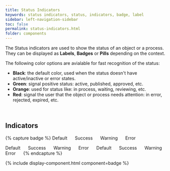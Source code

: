 ```yaml
---
title: Status Indicators
keywords: status indicators, status, indicators, badge, label
sidebar: left-navigation-sidebar
toc: false
permalink: status-indicators.html
folder: components
---
```


The Status indicators are used to show the status of an object or a process. They can be displayed as **Labels**, **Badges** or **Pills** depending on the context.

The following color options are avialable for fast recognition of the status:

* **Black**: the default color, used when the status doesn't have active/inactive or error states.
* **Green**: signal positive status: active, published, approved, etc.
* **Orange**: used for status like: in process, waiting, reviewing, etc.
* **Red**: signal the user that the object or process needs attention: in error, rejected, expired, etc.

<br />

## Indicators

{% capture badge %}
<span class="tn-label">
    Default
</span>
<span class="tn-label tn-label--success">
    Success
</span>
<span class="tn-label tn-label--warning">
    Warning
</span>
<span class="tn-label tn-label--error">
    Error
</span>

<span class="tn-badge">
    Default
</span>
<span class="tn-badge tn-badge--success">
    Success
</span>
<span class="tn-badge tn-badge--warning">
    Warning
</span>
<span class="tn-badge tn-badge--error">
    Error
</span>

<span class="tn-badge tn-badge--pill">
    Default
</span>
<span class="tn-badge tn-badge--success tn-badge--pill">
    Success
</span>
<span class="tn-badge tn-badge--warning tn-badge--pill">
    Warning
</span>
<span class="tn-badge tn-badge--error tn-badge--pill">
    Error
</span>
{% endcapture %}

{% include display-component.html component=badge %}

<style>
.tn-badge, .tn-label {
    margin-right: 20px;
}
</style>
